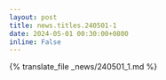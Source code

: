 ```yaml
---
layout: post
title: news.titles.240501-1
date: 2024-05-01 00:30:00+0800
inline: False
---
```


{% translate_file _news/240501_1.md %}


